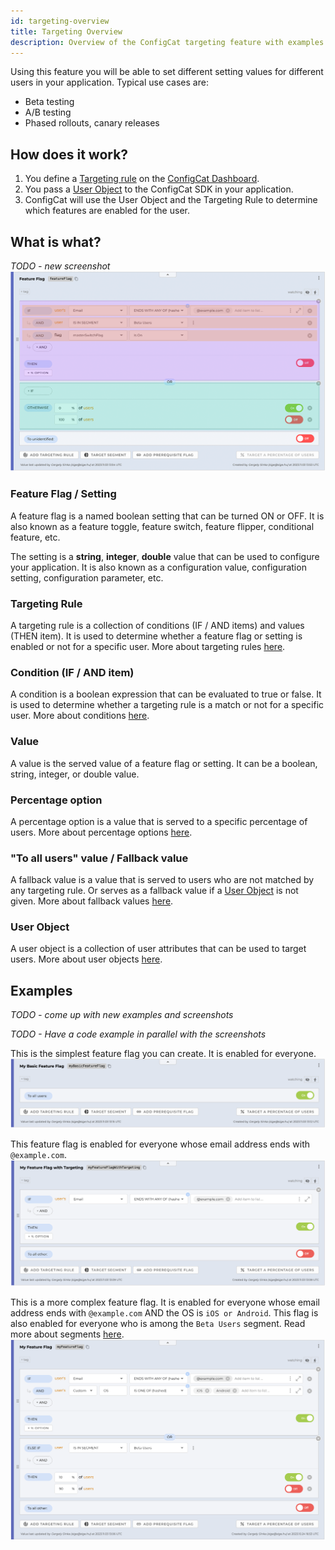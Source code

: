 ```yaml
---
id: targeting-overview
title: Targeting Overview
description: Overview of the ConfigCat targeting feature with examples.
---
```


Using this feature you will be able to set different setting values for different users in your application. Typical use cases are:
- Beta testing
- A/B testing
- Phased rollouts, canary releases

## How does it work?

1. You define a [Targeting rule](TODO) on the <a href="https://app.configcat.com" target="_blank">ConfigCat Dashboard</a>.
2. You pass a [User Object](TODO) to the ConfigCat SDK in your application.
3. ConfigCat will use the User Object and the Targeting Rule to determine which features are enabled for the user.

## What is what?
*TODO - new screenshot*
![Targeting Overview](../../static/assets/targeting/targeting.png)

### Feature Flag / Setting

A feature flag is a named boolean setting that can be turned ON or OFF. It is also known as a feature toggle, feature switch, feature flipper, conditional feature, etc.

The setting is a **string**, **integer**, **double** value that can be used to configure your application. It is also known as a configuration value, configuration setting, configuration parameter, etc.

### Targeting Rule

A targeting rule is a collection of conditions (IF / AND items) and values (THEN item). It is used to determine whether a feature flag or setting is enabled or not for a specific user. More about targeting rules [here](TODO).

### Condition (IF / AND item)

A condition is a boolean expression that can be evaluated to true or false. It is used to determine whether a targeting rule is a match or not for a specific user. More about conditions [here](TODO).

### Value

A value is the served value of a feature flag or setting. It can be a boolean, string, integer, or double value.

### Percentage option

A percentage option is a value that is served to a specific percentage of users. More about percentage options [here](TODO).

### "To all users" value / Fallback value

A fallback value is a value that is served to users who are not matched by any targeting rule. Or serves as a fallback value if a [User Object](TODO) is not given. More about fallback values [here](TODO).

### User Object

A user object is a collection of user attributes that can be used to target users. More about user objects [here](TODO).

## Examples

*TODO - come up with new examples and screenshots*

*TODO - Have a code example in parallel with the screenshots*

This is the simplest feature flag you can create. It is enabled for everyone.
![Basic Feature Flag](../../static/assets/targeting/basic.png)

This feature flag is enabled for everyone whose email address ends with `@example.com`.
![Simple Feature Flag](../../static/assets/targeting/simple.png)

This is a more complex feature flag. It is enabled for everyone whose email address ends with `@example.com` AND the OS is `iOS or Android`. This flag is also enabled for everyone who is among the `Beta Users` segment. Read more about segments [here](segments.md).
![Complex Feature Flag](../../static/assets/targeting/complex.png)